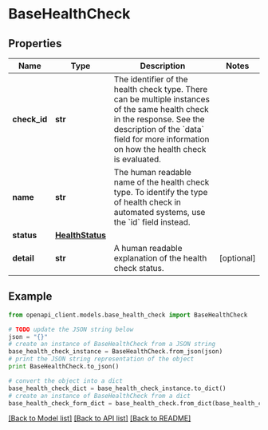 # BaseHealthCheck


## Properties

Name | Type | Description | Notes
------------ | ------------- | ------------- | -------------
**check_id** | **str** | The identifier of the health check type. There can be multiple instances of the same health check in the response.  See the description of the &#x60;data&#x60; field for more information on how the health check is evaluated.  | 
**name** | **str** | The human readable name of the health check type. To identify the type of health check in automated systems, use the &#x60;id&#x60; field instead.  | 
**status** | [**HealthStatus**](HealthStatus.md) |  | 
**detail** | **str** | A human readable explanation of the health check status.  | [optional] 

## Example

```python
from openapi_client.models.base_health_check import BaseHealthCheck

# TODO update the JSON string below
json = "{}"
# create an instance of BaseHealthCheck from a JSON string
base_health_check_instance = BaseHealthCheck.from_json(json)
# print the JSON string representation of the object
print BaseHealthCheck.to_json()

# convert the object into a dict
base_health_check_dict = base_health_check_instance.to_dict()
# create an instance of BaseHealthCheck from a dict
base_health_check_form_dict = base_health_check.from_dict(base_health_check_dict)
```
[[Back to Model list]](../README.md#documentation-for-models) [[Back to API list]](../README.md#documentation-for-api-endpoints) [[Back to README]](../README.md)


